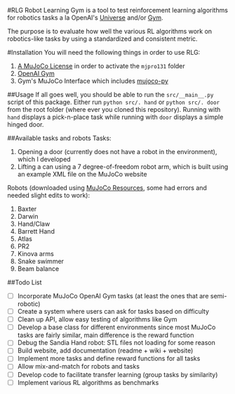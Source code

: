 #RLG
Robot Learning Gym is a tool to test reinforcement learning algorithms for robotics tasks a la OpenAI's [Universe](https://universe.openai.com/) and/or [Gym](https://gym.openai.com).

The purpose is to evaluate how well the various RL algorithms work on robotics-like tasks by using a standardized and consistent metric.

#Installation
You will need the following things in order to use RLG:

1. [A MuJoCo License](https://www.roboti.us/license.html) in order to activate the `mjpro131` folder
2. [OpenAI Gym](https://gym.openai.com/docs)
3. Gym's MuJoCo Interface which includes [mujoco-py](https://github.com/openai/mujoco-py)

##Usage
If all goes well, you should be able to run the `src/__main__.py` script of this package.
Either run `python src/. hand` or `python src/. door` from the root folder (where ever you cloned this repository). Running with `hand` displays a pick-n-place task while running with `door` displays a simple hinged door.

##Available tasks and robots
Tasks:

1. Opening a door (currently does not have a robot in the environment), which I developed
2. Lifting a can using a 7 degree-of-freedom robot arm, which is built using an example XML file on the MuJoCo website

Robots (downloaded using [MuJoCo Resources](http://www.mujoco.org/forum/index.php?resources/), some had errors and needed slight edits to work):

1. Baxter
2. Darwin
3. Hand/Claw
4. Barrett Hand
5. Atlas
6. PR2
7. Kinova arms
8. Snake swimmer
9. Beam balance

##Todo List
- [ ] Incorporate MuJoCo OpenAI Gym tasks (at least the ones that are semi-robotic)
- [ ] Create a system where users can ask for tasks based on difficulty
- [ ] Clean up API, allow easy testing of algorithms like Gym
- [ ] Develop a base class for different environments since most MuJoCo tasks are fairly similar, main difference is the reward function
- [ ] Debug the Sandia Hand robot: STL files not loading for some reason
- [ ] Build website, add documentation (readme + wiki + website)
- [ ] Implement more tasks and define reward functions for all tasks
- [ ] Allow mix-and-match for robots and tasks
- [ ] Develop code to facilitate transfer learning (group tasks by similarity)
- [ ] Implement various RL algorithms as benchmarks 
